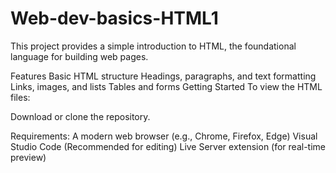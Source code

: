 # Web-dev-basics-HTML1
This project provides a simple introduction to HTML, the foundational language for building web pages.

Features
Basic HTML structure
Headings, paragraphs, and text formatting
Links, images, and lists
Tables and forms
Getting Started
To view the HTML files:

Download or clone the repository.

Requirements:
A modern web browser (e.g., Chrome, Firefox, Edge)
Visual Studio Code (Recommended for editing)
Live Server extension (for real-time preview)
